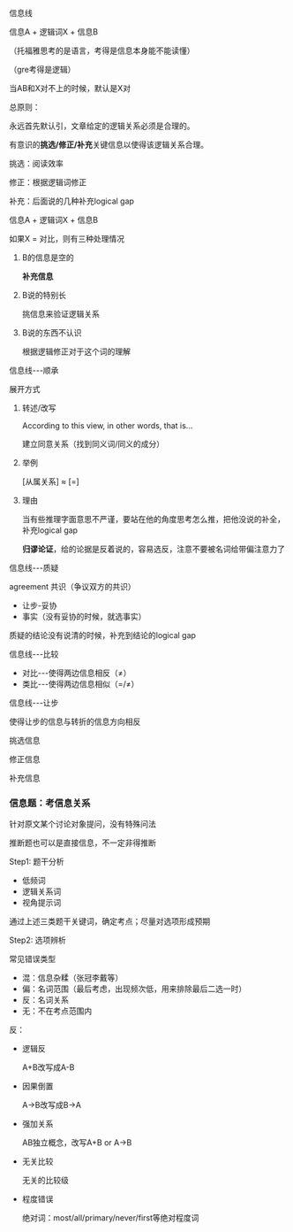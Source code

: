 信息线



信息A + 逻辑词X + 信息B

（托福雅思考的是语言，考得是信息本身能不能读懂）

（gre考得是逻辑）





当AB和X对不上的时候，默认是X对



总原则：

永远首先默认引，文章给定的逻辑关系必须是合理的。

有意识的**挑选/修正/补充**关键信息以使得该逻辑关系合理。



挑选：阅读效率

修正：根据逻辑词修正

补充：后面说的几种补充logical gap





信息A + 逻辑词X + 信息B

如果X = 对比，则有三种处理情况

1. B的信息是空的

   **补充信息**

2. B说的特别长

   挑信息来验证逻辑关系

3. B说的东西不认识

   根据逻辑修正对于这个词的理解







信息线---顺承



展开方式

1. 转述/改写

   According to this view, in other words, that is...

   建立同意关系（找到同义词/同义的成分）

2. 举例

   [从属关系] ≈ [=]

3. 理由

   当有些推理字面意思不严谨，要站在他的角度思考怎么推，把他没说的补全，补充logical gap

   **归谬论证**，给的论据是反着说的，容易选反，注意不要被名词给带偏注意力了

   



信息线---质疑



agreement 共识（争议双方的共识）

- 让步-妥协
- 事实（没有妥协的时候，就选事实）



质疑的结论没有说清的时候，补充到结论的logical gap





信息线---比较

 

- 对比---使得两边信息相反（≠）
- 类比---使得两边信息相似（=/≠）



信息线---让步

使得让步的信息与转折的信息方向相反



挑选信息



修正信息



补充信息





### 信息题：考信息关系

针对原文某个讨论对象提问，没有特殊问法

推断题也可以是直接信息，不一定非得推断



Step1: 题干分析



- 低频词
- 逻辑关系词
- 视角提示词

通过上述三类题干关键词，确定考点；尽量对选项形成预期



Step2: 选项辨析

常见错误类型

- 混：信息杂糅（张冠李戴等）
- 偏：名词范围（最后考虑，出现频次低，用来排除最后二选一时）
- 反：名词关系
- 无：不在考点范围内



反：

- 逻辑反

  A+B改写成A-B

- 因果倒置

  A->B改写成B->A

- 强加关系

  AB独立概念，改写A+B or A->B

- 无关比较

  无关的比较级

- 程度错误

  绝对词：most/all/primary/never/first等绝对程度词
